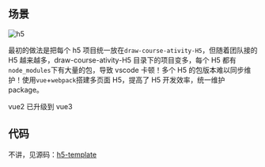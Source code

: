 ## 场景

![h5](/assets/project/24.png)

最初的做法是把每个 h5 项目统一放在<code>draw-course-ativity-H5</code>，但随着团队接的 H5 越来越多，draw-course-ativity-H5 目录下的项目变多，每个 H5 都有<code>node_modules</code>下有大量的包，导致 vscode 卡顿！多个 H5 的包版本难以同步维护！使用<code>vue</code>+<code>webpack</code>搭建多页面 H5，提高了 H5 开发效率，统一维护 package。

vue2 已升级到 vue3

## 代码

不讲，见源码：[h5-template](https://github.com/0zcl/h5_template)
